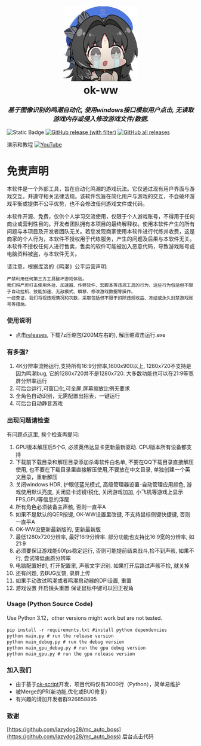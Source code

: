 <div align="center">
  <h1 align="center">
    <img src="icon.png" width="200"/>
    <br/>
    ok-ww
  </h1> 
<h3><i>基于图像识别的鸣潮自动化, 使用windows接口模拟用户点击, 无读取游戏内存或侵入修改游戏文件/数据.</i></h3>
</div>

![Static Badge](https://img.shields.io/badge/platfrom-Windows-blue?color=blue)
[![GitHub release (with filter)](https://img.shields.io/github/v/release/ok-oldking/ok-wuthering-waves)](https://github.com/ok-oldking/ok-wuthering-waves/releases)
[![GitHub all releases](https://img.shields.io/github/downloads/ok-oldking/ok-wuthering-waves/total)](https://github.com/ok-oldking/ok-wuthering-waves/releases)

演示和教程 [![YouTube](https://img.shields.io/badge/YouTube-%23FF0000.svg?style=for-the-badge&logo=YouTube&logoColor=white)](https://youtu.be/apalaRDDmVw)

# 免责声明

本软件是一个外部工具，旨在自动化鸣潮的游戏玩法。它仅通过现有用户界面与游戏交互，并遵守相关法律法规。该软件包旨在简化用户与游戏的交互，不会破坏游戏平衡或提供不公平优势，也不会修改任何游戏文件或代码。

本软件开源、免费，仅供个人学习交流使用，仅限于个人游戏账号，不得用于任何商业或营利性目的。开发者团队拥有本项目的最终解释权。使用本软件产生的所有问题与本项目及开发者团队无关。若您发现商家使用本软件进行代练并收费，这是商家的个人行为，本软件不授权用于代练服务，产生的问题及后果与本软件无关。本软件不授权任何人进行售卖，售卖的软件可能被加入恶意代码，导致游戏账号或电脑资料被盗，与本软件无关。

请注意，根据库洛的《鸣潮》公平运营声明:

```
严禁利用任何第三方工具破坏游戏体验。
我们将严厉打击使用外挂、加速器、作弊软件、宏脚本等违规工具的行为，这些行为包括但不限于自动挂机、技能加速、无敌模式、瞬移、修改游戏数据等操作。
一经查证，我们将视违规情况和次数，采取包括但不限于扣除违规收益、冻结或永久封禁游戏账号等措施。
```

### 使用说明

* 点击[releases](https://github.com/ok-oldking/ok-wuthering-waves/releases), 下载7z压缩包(200M左右的), 解压缩双击运行.exe

### 有多强?

1. 4K分辨率流畅运行,支持所有16:9分辨率,1600x900以上, 1280x720不支持是因为鸣潮bug, 它的1280x720并不是1280x720.
   大多数功能也可以在21:9等宽屏分辨率运行
2. 可后台运行,可窗口化,可全屏,屏幕缩放比例无要求
3. 全角色自动识别，无需配置出招表，一键运行
4. 可后台自动静音游戏

### 出现问题请检查

有问题点这里, 挨个检查再提问:

1. GPU版本解压后5个G, 必须英伟达显卡更新最新驱动. CPU版本所有设备都支持
2. 下载前下载目录和解压目录添加杀毒软件白名单, 不要在QQ下载目录直接解压使用, 也不要在下载目录里直接解压使用,不要放在中文目录,
   单独创建一个英文目录，重新解压
3. 关闭windows HDR, 护眼低蓝光模式, 高级管理器设置-自动管理应用颜色, 游戏使用默认亮度, 关闭显卡滤镜\锐化, 关闭游戏加加,
   小飞机等游戏上显示FPS,GPU等信息的浮层
4. 所有角色必须装备主声骸, 否则一直平A
5. 如果不是默认的QER按键, OK-WW设置里改键, 不支持鼠标侧键快捷键, 否则一直平A
6. OK-WW没更新最新版的, 更新最新版
7. 最低1280x720分辨率, 最好16:9分辨率. 部分功能也支持比16:9宽的分辨率, 如21:9
8. 必须要保证游戏能60fps稳定运行, 否则可能提前结束战斗,捡不到声骸, 如果不行, 尝试降低画质分辨率
9. 电脑配置好的, 打开配置里, 声骸文字识别. 如果打开后路过声骸不捡, 就关掉
10. 还有问题, 去BUG反馈, 录屏上传
11. 如果手动改过鸣潮或者鸣潮启动器的DPI设置, 重置
12. 游戏设置 开启镜头重置 保证鼠标中键可以回正视角

### Usage (Python Source Code)

Use Python 3.12，other versions might work but are not tested.

```
pip install -r requirements.txt #install python dependencies
python main.py # run the release version
python main_debug.py # run the debug version
python main_gpu_debug.py # run the gpu debug version
python main_gpu.py # run the gpu release version
```

### 加入我们

* 由于基于[ok-script](https://github.com/ok-oldking/ok-script)开发，项目代码仅有3000行（Python），简单易维护
* 被Merge的PR(新功能,优化或BUG修复)
* 有兴趣的请加开发者群926858895

### 致谢

[https://github.com/lazydog28/mc_auto_boss](https://github.com/lazydog28/mc_auto_boss) 后台点击代码
  
